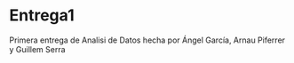 # Entrega1

Primera entrega de Analisi de Datos hecha por Ángel García, Arnau Piferrer y Guillem Serra